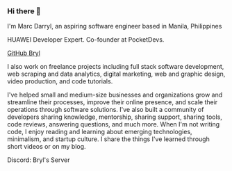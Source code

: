 ### Hi there 👋


I'm Marc Darryl, an aspiring software engineer based in Manila, Philippines

HUAWEI Developer Expert. Co-founder at PocketDevs.

[GitHub Bryl](https://img.shields.io/badge/GitHub-100000?style=for-the-badge&logo=github&logoColor=white)

I also work on freelance projects including full stack software development, web scraping and data analytics, digital marketing, web and graphic design, video production, and code tutorials.

I've helped small and medium-size businesses and organizations grow and streamline their processes, improve their online presence, and scale their operations through software solutions. I've also built a community of developers sharing knowledge, mentorship, sharing support, sharing tools, code reviews, answering questions, and much more. When I'm not writing code, I enjoy reading and learning about emerging technologies, minimalism, and startup culture. I share the things I've learned through short videos or on my blog.

Discord: Bryl's Server
<!--
**marcdalangin/marcdalangin** is a ✨ _special_ ✨ repository because its `README.md` (this file) appears on your GitHub profile.

Here are some ideas to get you started:

- 🔭 I’m currently working on ...
- 🌱 I’m currently learning ...
- 👯 I’m looking to collaborate on ...
- 🤔 I’m looking for help with ...
- 💬 Ask me about ...
- 📫 How to reach me: ...
- 😄 Pronouns: ...
- ⚡ Fun fact: ...
-->
